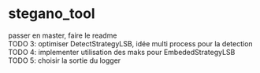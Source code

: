 # stegano_tool

passer en master, faire le readme<br>
TODO 3: optimiser DetectStrategyLSB, idée multi process pour la detection<br>
TODO 4: implementer utilisation des maks pour EmbededStrategyLSB<br>
TODO 5: choisir la sortie du logger
